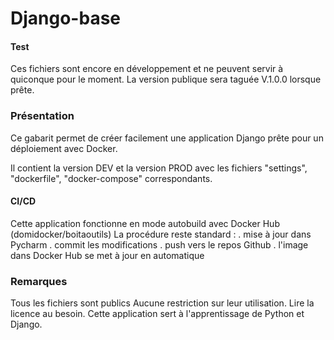 # Django-base

#### Test 

Ces fichiers sont encore en développement et ne peuvent servir à quiconque pour le moment.
La version publique sera taguée V.1.0.0 lorsque prête.

### Présentation
Ce gabarit permet de créer facilement une application Django prête pour un déploiement avec Docker.

Il contient la version DEV et la version PROD avec les fichiers "settings", "dockerfile", "docker-compose" correspondants.

#### CI/CD

Cette application fonctionne en mode autobuild avec Docker Hub (domidocker/boitaoutils)
La procédure reste standard : 
. mise à jour dans Pycharm
. commit les modifications
. push vers le repos Github
. l'image dans Docker Hub se met à jour en automatique

### Remarques
Tous les fichiers sont publics 
Aucune restriction sur leur utilisation. Lire la licence au besoin.
Cette application sert à l'apprentissage de Python et Django.
